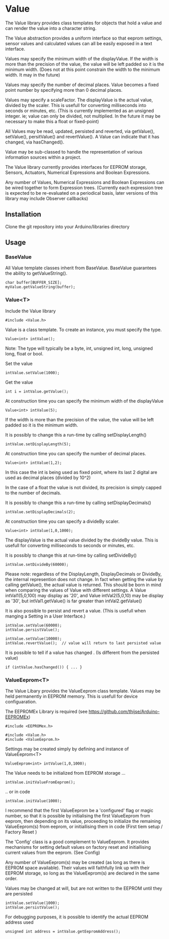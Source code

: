 # Value

The Value library provides class templates for objects that hold a value and can render the value into a character string.

The Value abstraction provides a uniform interface so that eeprom settings, sensor values and calculated values can all be easily exposed in a text interface.

Values may specify the minimum width of the displayValue. If the width is more than the precision of the value, the value will be left padded so it is the minimum width.
(Does not at this point constrain the width to the minimum width. It may in the future)

Values may specify the number of decimal places. Value<int> becomes a fixed point number by specifying more than 0 decimal places.

Values may specify a scaleFactor. The displayValue is the actual value, divided by the scaler. This is usefull for converting milliseconds into seconds or minutes, etc.
(This is currently implemented as an unsigned integer. ie; value can only be divided, not multiplied. In the future it may be necessary to make this a float or fixed-point)

All Values may be read, updated, persisted and reverted, via getValue(), setValue(), persitValue() and revertValue(). A Value can indicate that it has changed, via hasChanged().

Value may be sub-classed to handle the representation of various information sources within a project. 

The Value library currently provides interfaces for EEPROM storage, Sensors, Actuators, Numerical Expressions and Boolean Expressions.

Any number of Values, Numerical Expressions and Boolean Expressions can be wired together to form Expression trees.
(Currently each expression tree is expected to be re-evaluated on a periodical basis, later versions of this library may include Observer callbacks)


## Installation

Clone the git repository into your Arduino/libraries directory

## Usage

### BaseValue

All Value template classes inherit from BaseValue. BaseValue guarantees the ability to getValueString().

```
char buffer[BUFFER_SIZE];
myValue.getValueString(buffer);
```


### Value\<T>

Include the Value library
```
#include <Value.h>
```

Value is a class template. To create an instance, you must specify the type.
```
Value<int> intValue();
```
Note: The type will typically be a byte, int, unsigned int, long, unsigned long, float or bool.


Set the value
```
intValue.setValue(1000);
```

Get the value
```
int i = intValue.getValue();
```

At construction time you can specify the minimum width of the displayValue
```
Value<int> intValue(5);
```
If the width is more than the precision of the value, the value will be left padded so it is the minimum width.

It is possibly to change this a run-time by calling setDisplayLength()
```
intValue.setDisplayLength(5);
```

At construction time you can specify the number of decimal places.
```
Value<int> intValue(1,2);
```
In this case the int is being used as fixed point, where its last 2 digital are used as decimal places  (divided by 10^2)

In the case of a float the value is not divided, its precision is simply capped to the number of decimals.

It is possibly to change this a run-time by calling setDisplayDecimals()
```
intValue.setDisplayDecimals(2);
```

At construction time you can specify a divideBy scaler.
```
Value<int> intValue(1,0,1000);
```
The displayValue is the actual value divided by the divideBy value. This is usefull for converting milliseconds to seconds or minutes, etc.

It is possibly to change this at run-time by calling setDivideBy()
```
intValue.setDivideBy(60000);
```

Please note: regardless of the DisplayLength, DisplayDecimals or DivideBy, the internal represention does not change. In fact when getting the value by calling getValue(), the actual value is returned. 
This should be born in mind when comparing the values of Value<int> with different settings. A Value<int> intVal1(5,0,100) may display as '20', and  Value<int> intVal2(5,0,10) may be display as '30', 
but intVal1.getValue() is far greater than intVal2.getValue()


It is also possible to persist and revert a value. (This is usefull when manging a Setting in a User Interface.)
```
intValue.setValue(60000);
intValue.persistValue();
```

```
intValue.setValue(10000);
intValue.revertValue();  // value will return to last persisted value
```

It is possible to tell if a value has changed . (Is different from the persisted value)
```
if (intValue.hasChanged()) { ... }
```


### ValueEeprom\<T>

The Value Libary provides the ValueEeprom class template. Values may be held permanently in EEPROM memory. This is usefull for device configuaration.

The EEPROMEx Library is required (see https://github.com/thijse/Arduino-EEPROMEx)

```
#include <EEPROMex.h>

#include <Value.h>
#include <ValueEeprom.h>
```

Settings may be created simply by defining and instance of ValueEeprom\<T>
```
ValueEeprom<int> intValue(1,0,1000);
```

The Value needs to be initialized from EEPROM storage ...
```
intValue.initValueFromEeprom();
```

.. or in code
```
intValue.initValue(1000);
```

I recommend that the first ValueEeprom be a 'configured' flag or magic number, so that it is possible by initialising the first ValueEeprom from eeprom, 
then depending on its value, proceeding to initialize the remaining ValueEeprom(s) from eeprom, or initiallising them in code (First tiem setup / Factory Reset )

The 'Config' class is a good complement to ValueEeprom. It provides mechanisms for setting default values on factory reset and initiallising current values from the eeprom.
(See Config)


Any number of ValueEeprom(s) may be created (as long as there is EEPROM space available). 
Their values will faithfully link up with their EEPROM storage, so long as the ValueEeprom(s) are declared in the same order.


Values may be changed at will, but are not written to the EEPROM until they are persisted
```
intValue.setValue(1000);
intValue.persistValue();
```

For debugging purposes, it is possible to identify the actual EEPROM address used
```
unsigned int address = intValue.getEepromAddress();
```

